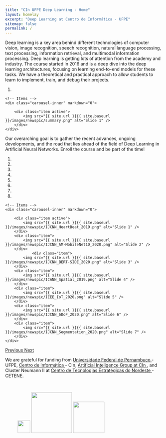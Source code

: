 ```yaml
---
title: "CIn UFPE Deep Learning - Home"
layout: homelay
excerpt: "Deep Learning at Centro de Informática - UFPE"
sitemap: false
permalink: /
---
```


Deep learning is a key area behind different technologies of computer vision, image recognition, speech recognition, natural language processing, text processing, information retrieval, and multimodal information processing. Deep learning is getting lots of attention from the academy and industry. The course started in 2016 and is a deep dive into the deep learning architectures, focusing on learning end-to-end models for these tasks. We have a theoretical and practical approach to allow students to learn to implement, train, and debug their projects.


<div markdown="0" id="carousel" class="carousel slide" data-ride="carousel" data-interval="5000" data-pause="hover" >
    <!-- Menu -->
    <ol class="carousel-indicators">
        <li data-target="#carousel" data-slide-to="0" class="active"></li>
    </ol>

    <!-- Items -->
    <div class="carousel-inner" markdown="0">

        <div class="item active">
            <img src="{{ site.url }}{{ site.baseurl }}/images/newspic/summary.png" alt="Slide 1" />
        </div>
    </div>  
</div>

Our overarching goal is to gather the recent advances, ongoing developments, and the road that lies ahead of the field of Deep Learning in Artificial Neural Networks. Enroll the course and be part of the time!


<div markdown="0" id="carousel" class="carousel slide" data-ride="carousel" data-interval="5000" data-pause="hover" >
    <!-- Menu -->
    <ol class="carousel-indicators">
        <li data-target="#carousel" data-slide-to="0" class="active"></li>
        <li data-target="#carousel" data-slide-to="1"></li>
        <li data-target="#carousel" data-slide-to="2"></li>
        <li data-target="#carousel" data-slide-to="3"></li>
        <li data-target="#carousel" data-slide-to="4"></li>
        <li data-target="#carousel" data-slide-to="5"></li>
        <li data-target="#carousel" data-slide-to="6"></li>
		<li data-target="#carousel" data-slide-to="7"></li>
    </ol>

    <!-- Items -->
    <div class="carousel-inner" markdown="0">

        <div class="item active">
            <img src="{{ site.url }}{{ site.baseurl }}/images/newspic/IJCNN_HeartBeat_2019.png" alt="Slide 1" />
        </div>
        <div class="item">
            <img src="{{ site.url }}{{ site.baseurl }}/images/newspic/IJCNN_AM-MobileNet1D_2020.png" alt="Slide 2" />
        </div>        
		        <div class="item">
            <img src="{{ site.url }}{{ site.baseurl }}/images/newspic/IJCNN_BERT-SIDE_2020.png" alt="Slide 3" />
        </div>        
        <div class="item">
            <img src="{{ site.url }}{{ site.baseurl }}/images/newspic/ICANN_Spatial_2019.png" alt="Slide 4" />
        </div>        
        <div class="item">
            <img src="{{ site.url }}{{ site.baseurl }}/images/newspic/IEEE_IoT_2020.png" alt="Slide 5" />
        </div>        
        <div class="item">
            <img src="{{ site.url }}{{ site.baseurl }}/images/newspic/IJCNN_6DoF_2020.png" alt="Slide 6" />
        </div>        
		<div class="item">
            <img src="{{ site.url }}{{ site.baseurl }}/images/newspic/IJCNN_Segmentation_2020.png" alt="Slide 7" />
        </div>
    </div>
  <a class="left carousel-control" href="#carousel" role="button" data-slide="prev">
    <span class="glyphicon glyphicon-chevron-left" aria-hidden="true"></span>
    <span class="sr-only">Previous</span>
  </a>
  <a class="right carousel-control" href="#carousel" role="button" data-slide="next">
    <span class="glyphicon glyphicon-chevron-right" aria-hidden="true"></span>
    <span class="sr-only">Next</span>
  </a>
</div>

We are grateful for funding from <a href='https://www.ufpe.br'>Universidade Federal de Pernambuco </a>- UFPE, <a href='https://www.cin.ufpe.br'>Centro de Informática </a>- CIn, <a href='https://ai.cin.ufpe.br'>Artificial Inteligence Group at CIn </a>, and Cluster Neumann II at <a href='https://www.cetene.gov.br/'>Centro de Tecnologias Estratégicas do Nordeste </a>- CETENE.

<br /> 

<figure class="fourth">
  <img src="{{ site.url }}{{ site.baseurl }}/images/logopic/marca-ufpe.jpg" style="width: 40px">
  <img src="{{ site.url }}{{ site.baseurl }}/images/logopic/logo-cin.png" style="width: 130px">
  <img src="{{ site.url }}{{ site.baseurl }}/images/logopic/logo-cin.ai.png" style="width: 100px">      
</figure>
